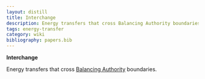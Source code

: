 ```yaml
---
layout: distill
title: Interchange
description: Energy transfers that cross Balancing Authority boundaries.
tags: energy-transfer
category: wiki
bibliography: papers.bib
---
```


**Interchange** <d-cite key="nerc2024glossary"></d-cite>

Energy transfers that cross [Balancing Authority](/wiki/balancing-authority) boundaries.

<br>
